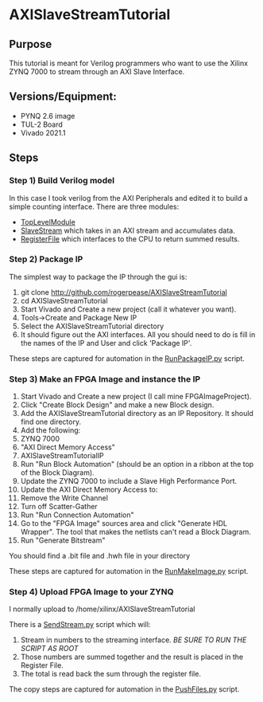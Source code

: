 # AXISlaveStreamTutorial


## Purpose

This tutorial is meant for Verilog programmers who want to use the Xilinx ZYNQ 7000 to stream through an AXI Slave Interface. 

## Versions/Equipment:

* PYNQ 2.6 image
* TUL-2 Board 
* Vivado 2021.1 

## Steps 

### Step 1) Build Verilog model 

In this case I took verilog from the AXI Peripherals and edited it to build a simple counting interface. 
There are three modules:

* [TopLevelModule](http://github.com/rogerpease/AXISlaveStreamTutorial/Verilog/module/AXISlaveStreamTutorialIP.v  "Top Level")
* [SlaveStream](http://github.com/rogerpease/AXISlaveStreamTutorial/Verilog/modules/AXISlaveStreamTutorialIP_SlaveStream.v) which takes in an AXI stream and accumulates data. 
* [RegisterFile](http://github.com/rogerpease/AXISlaveStreamTutorial/Verilog/modules/AXISlaveStreamTutorialIP_SlaveRegisterFile.v) which interfaces to the CPU to return summed results.   

### Step 2) Package IP

The simplest way to package the IP through the gui is:

1. git clone http://github.com/rogerpease/AXISlaveStreamTutorial 
1. cd AXISlaveStreamTutorial 
1. Start Vivado and Create a new project (call it whatever you want). 
1. Tools->Create and Package New IP
1. Select the AXISlaveStreamTutorial directory 
1. It should figure out the AXI interfaces. All you should need to do is fill in the names of the IP and User and click 'Package IP'. 

These steps are captured for automation in the [RunPackageIP.py](http://github.com/rogerpease/AXISlaveStreamTutorial/RunPackageIP.py) script.  

### Step 3) Make an FPGA Image and instance the IP 

1. Start Vivado and Create a new project (I call mine FPGAImageProject). 
1. Click "Create Block Design" and make a new Block design.  
1. Add the AXISlaveStreamTutorial directory as an IP Repository. It should find one directory.  
1. Add the following:
2. ZYNQ 7000 
2. "AXI Direct Memory Access" 
2. AXISlaveStreamTutorialIP 
1. Run "Run Block Automation" (should be an option in a ribbon at the top of the Block Diagram). 
1. Update the ZYNQ 7000 to include a Slave High Performance Port. 
1. Update the AXI Direct Memory Access to:
2. Remove the Write Channel 
2. Turn off Scatter-Gather 
1. Run "Run Connection Automation" 
1. Go to the "FPGA Image" sources area and click "Generate HDL Wrapper". The tool that makes the netlists can't read a Block Diagram. 
1. Run "Generate Bitstream"

You should find a .bit file and .hwh file in your directory  

These steps are captured for automation in the [RunMakeImage.py](http://github.com/rogerpease/AXISlaveStreamTutorial/RunMakeImage.py) script.  

### Step 4) Upload FPGA Image to your ZYNQ

I normally upload to /home/xilinx/AXISlaveStreamTutorial 

There is a [SendStream.py](http://github.com/rogerpease/AXISlaveStreamTutorial/SendStream.py) script which will:
1. Stream in numbers to the streaming interface. *BE SURE TO RUN THE SCRIPT AS ROOT* 
1. Those numbers are summed together and the result is placed in the Register File. 
1. The total is read back the sum through the register file. 

The copy steps are captured for automation in the 
[PushFiles.py](http://github.com/rogerpease/AXISlaveStreamTutorial/PushFiles.py) script.  
